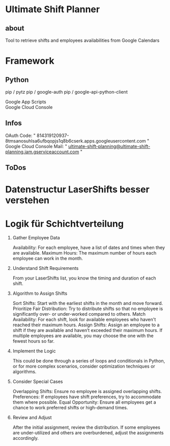 # Ultimate Shift Planner
## about
Tool to retrieve shifts and employees availabilities from Google Calendars  

# Framework
## Python
pip / pytz
pip / google-auth
pip / google-api-python-client


Google App Scripts  
Google Cloud Console  

## Infos
OAuth Code:        " 814319120937-8tmsanosuhlsa6ufbqopjs1q8b6cserk.apps.googleusercontent.com "  
Google Cloud Console Mail:        " ultimate-shift-planning@ultimate-shift-planning.iam.gserviceaccount.com "

## ToDos

# Datenstructur LaserShifts besser verstehen

# Logik für Schichtverteilung

1. Gather Employee Data

    Availability: For each employee, have a list of dates and times when they are available.
    Maximum Hours: The maximum number of hours each employee can work in the month.

2. Understand Shift Requirements

    From your LaserShifts list, you know the timing and duration of each shift.

3. Algorithm to Assign Shifts

    Sort Shifts: Start with the earliest shifts in the month and move forward.
    Prioritize Fair Distribution: Try to distribute shifts so that no employee is significantly over- or under-worked compared to others.
    Match Availability: For each shift, look for available employees who haven't reached their maximum hours.
    Assign Shifts: Assign an employee to a shift if they are available and haven’t exceeded their maximum hours. If multiple employees are available, you may choose the one with the fewest hours so far.

4. Implement the Logic

    This could be done through a series of loops and conditionals in Python, or for more complex scenarios, consider optimization techniques or algorithms.

5. Consider Special Cases

    Overlapping Shifts: Ensure no employee is assigned overlapping shifts.
    Preferences: If employees have shift preferences, try to accommodate them where possible.
    Equal Opportunity: Ensure all employees get a chance to work preferred shifts or high-demand times.

6. Review and Adjust

    After the initial assignment, review the distribution. If some employees are under-utilized and others are overburdened, adjust the assignments accordingly.
